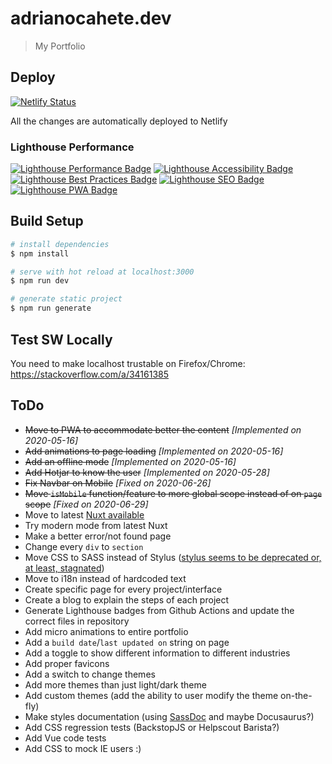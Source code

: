 # adrianocahete.dev
> My Portfolio

## Deploy
[![Netlify Status](https://api.netlify.com/api/v1/badges/bffddeca-83de-4641-807a-ac12aa617fae/deploy-status)](https://app.netlify.com/sites/adrianocahete-dev/deploys)

All the changes are automatically deployed to Netlify


### Lighthouse Performance
[![Lighthouse Performance Badge](https://adrianocahete.dev/performance/lighthouse_performance.svg)](https://adrianocahete.dev/)
[![Lighthouse Accessibility Badge](https://adrianocahete.dev/performance/lighthouse_accessibility.svg)](https://adrianocahete.dev/)
[![Lighthouse Best Practices Badge](https://adrianocahete.dev/performance/lighthouse_best-practices.svg)](https://adrianocahete.dev/)
[![Lighthouse SEO Badge](https://adrianocahete.dev/performance/lighthouse_seo.svg)](https://adrianocahete.dev/)
[![Lighthouse PWA Badge](https://adrianocahete.dev/performance/lighthouse_pwa.svg)](https://adrianocahete.dev/)



## Build Setup

``` bash
# install dependencies
$ npm install

# serve with hot reload at localhost:3000
$ npm run dev

# generate static project
$ npm run generate
```

## Test SW Locally
You need to make localhost trustable on Firefox/Chrome: https://stackoverflow.com/a/34161385


## ToDo

- ~~Move to PWA to accommodate better the content~~ *[Implemented on 2020-05-16]*
- ~~Add animations to page loading~~  *[Implemented on 2020-05-16]*
- ~~Add an offline mode~~  *[Implemented on 2020-05-16]*
- ~~Add Hotjar to know the user~~ *[Implemented on 2020-05-28]*
- ~~Fix Navbar on Mobile~~ *[Fixed on 2020-06-26]*
- ~~Move `isMobile` function/feature to more global scope instead of on `page` scope~~ *[Fixed on 2020-06-29]*
- Move to latest [Nuxt available](https://nuxtjs.org/guide/release-notes)
- Try modern mode from latest Nuxt
- Make a better error/not found page
- Change every `div` to `section`
- Move CSS to SASS instead of Stylus ([stylus seems to be deprecated or, at least, stagnated](https://github.com/stylus/stylus/issues/2282))
- Move to i18n instead of hardcoded text
- Create specific page for every project/interface
- Create a blog to explain the steps of each project
- Generate Lighthouse badges from Github Actions and update the correct files in repository
- Add micro animations to entire portfolio
- Add a `build date`/`last updated on` string on page
- Add a toggle to show different information to different industries
- Add proper favicons
- Add a switch to change themes
- Add more themes than just light/dark theme
- Add custom themes (add the ability to user modify the theme on-the-fly)
- Make styles documentation (using [SassDoc](http://sassdoc.com/) and maybe Docusaurus?)
- Add CSS regression tests (BackstopJS or Helpscout Barista?)
- Add Vue code tests
- Add CSS to mock IE users :)
